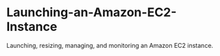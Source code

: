 # Launching-an-Amazon-EC2-Instance
Launching, resizing, managing, and monitoring an Amazon EC2 instance.
